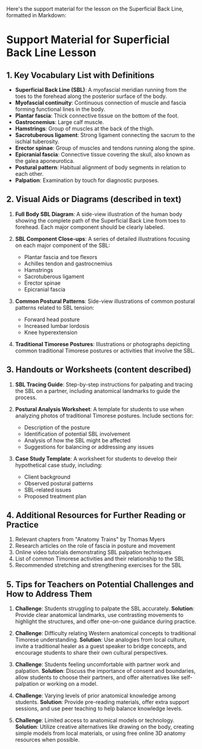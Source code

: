 Here's the support material for the lesson on the Superficial Back Line, formatted in Markdown:

# Support Material for Superficial Back Line Lesson

## 1. Key Vocabulary List with Definitions

- **Superficial Back Line (SBL)**: A myofascial meridian running from the toes to the forehead along the posterior surface of the body.
- **Myofascial continuity**: Continuous connection of muscle and fascia forming functional lines in the body.
- **Plantar fascia**: Thick connective tissue on the bottom of the foot.
- **Gastrocnemius**: Large calf muscle.
- **Hamstrings**: Group of muscles at the back of the thigh.
- **Sacrotuberous ligament**: Strong ligament connecting the sacrum to the ischial tuberosity.
- **Erector spinae**: Group of muscles and tendons running along the spine.
- **Epicranial fascia**: Connective tissue covering the skull, also known as the galea aponeurotica.
- **Postural pattern**: Habitual alignment of body segments in relation to each other.
- **Palpation**: Examination by touch for diagnostic purposes.

## 2. Visual Aids or Diagrams (described in text)

1. **Full Body SBL Diagram**: A side-view illustration of the human body showing the complete path of the Superficial Back Line from toes to forehead. Each major component should be clearly labeled.

2. **SBL Component Close-ups**: A series of detailed illustrations focusing on each major component of the SBL:
   - Plantar fascia and toe flexors
   - Achilles tendon and gastrocnemius
   - Hamstrings
   - Sacrotuberous ligament
   - Erector spinae
   - Epicranial fascia

3. **Common Postural Patterns**: Side-view illustrations of common postural patterns related to SBL tension:
   - Forward head posture
   - Increased lumbar lordosis
   - Knee hyperextension

4. **Traditional Timorese Postures**: Illustrations or photographs depicting common traditional Timorese postures or activities that involve the SBL.

## 3. Handouts or Worksheets (content described)

1. **SBL Tracing Guide**: Step-by-step instructions for palpating and tracing the SBL on a partner, including anatomical landmarks to guide the process.

2. **Postural Analysis Worksheet**: A template for students to use when analyzing photos of traditional Timorese postures. Include sections for:
   - Description of the posture
   - Identification of potential SBL involvement
   - Analysis of how the SBL might be affected
   - Suggestions for balancing or addressing any issues

3. **Case Study Template**: A worksheet for students to develop their hypothetical case study, including:
   - Client background
   - Observed postural patterns
   - SBL-related issues
   - Proposed treatment plan

## 4. Additional Resources for Further Reading or Practice

1. Relevant chapters from "Anatomy Trains" by Thomas Myers
2. Research articles on the role of fascia in posture and movement
3. Online video tutorials demonstrating SBL palpation techniques
4. List of common Timorese activities and their relationship to the SBL
5. Recommended stretching and strengthening exercises for the SBL

## 5. Tips for Teachers on Potential Challenges and How to Address Them

1. **Challenge**: Students struggling to palpate the SBL accurately.
   **Solution**: Provide clear anatomical landmarks, use contrasting movements to highlight the structures, and offer one-on-one guidance during practice.

2. **Challenge**: Difficulty relating Western anatomical concepts to traditional Timorese understanding.
   **Solution**: Use analogies from local culture, invite a traditional healer as a guest speaker to bridge concepts, and encourage students to share their own cultural perspectives.

3. **Challenge**: Students feeling uncomfortable with partner work and palpation.
   **Solution**: Discuss the importance of consent and boundaries, allow students to choose their partners, and offer alternatives like self-palpation or working on a model.

4. **Challenge**: Varying levels of prior anatomical knowledge among students.
   **Solution**: Provide pre-reading materials, offer extra support sessions, and use peer teaching to help balance knowledge levels.

5. **Challenge**: Limited access to anatomical models or technology.
   **Solution**: Utilize creative alternatives like drawing on the body, creating simple models from local materials, or using free online 3D anatomy resources when possible.